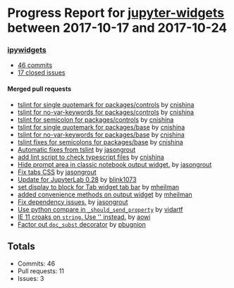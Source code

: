 # Progress Report for [jupyter-widgets](https://github.com/jupyter-widgets) between 2017-10-17 and 2017-10-24

### [ipywidgets](https://github.com/jupyter-widgets/ipywidgets)
-  [46 commits](https://github.com/jupyter-widgets/ipywidgets/compare/master@%7B1508223600%7D...master@%7B1508828400%7D)
-  [17 closed issues](https://github.com/jupyter-widgets/ipywidgets/issues?utf8=%E2%9C%93&q=is%3Aissue%20closed%3A2017-10-17..2017-10-24)

#### Merged pull requests
- [tslint for single quotemark for packages/controls](https://github.com/jupyter-widgets/ipywidgets/pull/1774) by [cnishina](https://github.com/cnishina)
- [tslint for no-var-keywords for packages/controls](https://github.com/jupyter-widgets/ipywidgets/pull/1773) by [cnishina](https://github.com/cnishina)
- [tslint for semicolon for packages/controls](https://github.com/jupyter-widgets/ipywidgets/pull/1772) by [cnishina](https://github.com/cnishina)
- [tslint for single quotemark for packages/base](https://github.com/jupyter-widgets/ipywidgets/pull/1771) by [cnishina](https://github.com/cnishina)
- [tslint for no-var-keywords for packages/base](https://github.com/jupyter-widgets/ipywidgets/pull/1770) by [cnishina](https://github.com/cnishina)
- [tslint fixes for semicolons for packages/base](https://github.com/jupyter-widgets/ipywidgets/pull/1769) by [cnishina](https://github.com/cnishina)
- [Automatic fixes from tslint](https://github.com/jupyter-widgets/ipywidgets/pull/1768) by [jasongrout](https://github.com/jasongrout)
- [add lint script to check typescript files](https://github.com/jupyter-widgets/ipywidgets/pull/1767) by [cnishina](https://github.com/cnishina)
- [Hide prompt area in classic notebook output widget.](https://github.com/jupyter-widgets/ipywidgets/pull/1766) by [jasongrout](https://github.com/jasongrout)
- [Fix tabs CSS](https://github.com/jupyter-widgets/ipywidgets/pull/1763) by [jasongrout](https://github.com/jasongrout)
- [Update for JupyterLab 0.28](https://github.com/jupyter-widgets/ipywidgets/pull/1761) by [blink1073](https://github.com/blink1073)
- [set display to block for Tab widget tab bar](https://github.com/jupyter-widgets/ipywidgets/pull/1755) by [mheilman](https://github.com/mheilman)
- [added convenience methods on output widget](https://github.com/jupyter-widgets/ipywidgets/pull/1752) by [mheilman](https://github.com/mheilman)
- [Fix dependency issues.](https://github.com/jupyter-widgets/ipywidgets/pull/1739) by [jasongrout](https://github.com/jasongrout)
- [Use python compare in `_should_send_property`](https://github.com/jupyter-widgets/ipywidgets/pull/1729) by [vidartf](https://github.com/vidartf)
- [IE 11 croaks on `string`. Use '' instead.](https://github.com/jupyter-widgets/ipywidgets/pull/1723) by [aowi](https://github.com/aowi)
- [Factor out `doc_subst` decorator](https://github.com/jupyter-widgets/ipywidgets/pull/1717) by [pbugnion](https://github.com/pbugnion)

## Totals
- Commits: 46
- Pull requests: 11
- Issues: 3
